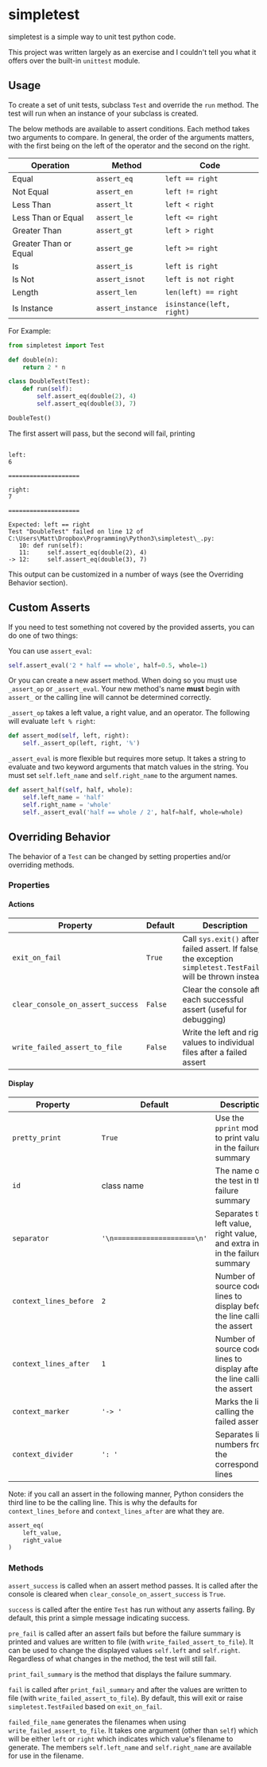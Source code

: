 # simpletest

simpletest is a simple way to unit test python code.

This project was written largely as an exercise and I couldn't tell you what it offers over the built-in `unittest` module.

## Usage

To create a set of unit tests, subclass `Test` and override the `run` method. The test will run when an instance of your subclass is created.

The below methods are available to assert conditions. Each method takes two arguments to compare. In general, the order of the arguments matters, with the first being on the left of the operator and the second on the right.

Operation | Method | Code
--- | --- | ---
Equal | `assert_eq` | `left == right`
Not Equal | `assert_en` | `left != right` 
Less Than | `assert_lt` | `left < right`
Less Than or Equal | `assert_le` | `left <= right`
Greater Than | `assert_gt` | `left > right`
Greater Than or Equal | `assert_ge` | `left >= right`
Is | `assert_is` | `left is right`
Is Not | `assert_isnot` | `left is not right`
Length | `assert_len` | `len(left) == right`
Is Instance | `assert_instance` | `isinstance(left, right)`

For Example:

```python
from simpletest import Test

def double(n):
    return 2 * n

class DoubleTest(Test):
    def run(self):
        self.assert_eq(double(2), 4)
        self.assert_eq(double(3), 7)

DoubleTest()
```

The first assert will pass, but the second will fail, printing

```

left:
6

====================

right:
7

====================

Expected: left == right
Test "DoubleTest" failed on line 12 of
C:\Users\Matt\Dropbox\Programming\Python3\simpletest\_.py:
   10: def run(self):
   11:     self.assert_eq(double(2), 4)
-> 12:     self.assert_eq(double(3), 7)

```

This output can be customized in a number of ways (see the Overriding Behavior section).

## Custom Asserts
If you need to test something not covered by the provided asserts, you can do one of two things:

You can use `assert_eval`:
```python
self.assert_eval('2 * half == whole', half=0.5, whole=1)
```

Or you can create a new assert method. When doing so you must use `_assert_op` or `_assert_eval`. Your new method's name __must__ begin with `assert_` or the calling line will cannot be determined correctly.

`_assert_op` takes a left value, a right value, and an operator.
The following will evaluate `left % right`:
```python
def assert_mod(self, left, right):
    self._assert_op(left, right, '%')	
```
`_assert_eval` is more flexible but requires more setup. It takes a string to evaluate and two keyword arguments that match values in the string. You must set `self.left_name` and `self.right_name` to the argument names.
```python
def assert_half(self, half, whole):
    self.left_name = 'half'
    self.right_name = 'whole'
	self._assert_eval('half == whole / 2', half=half, whole=whole)
```

## Overriding Behavior

The behavior of a `Test` can be changed by setting properties and/or overriding methods.


### Properties
#### Actions

Property | Default | Description
--- | --- | ---
`exit_on_fail` | `True` | Call `sys.exit()` after a failed assert. If false, the exception `simpletest.TestFailed` will be thrown instead. 
`clear_console_on_assert_success` | `False` | Clear the console after each successful assert (useful for debugging)
`write_failed_assert_to_file` | `False` | Write the left and right values to individual files after a failed assert

#### Display

Property | Default | Description
--- | --- | ---
`pretty_print` | `True` | Use the `pprint` module to print values in the failure summary
`id` | class name | The name of the test in the failure summary
`separator` | `'\n====================\n'` | Separates the left value, right value, and extra info in the failure summary
`context_lines_before` | `2` | Number of source code lines to display before the line calling the assert 
`context_lines_after` | `1` | Number of source code lines to display after the line calling the assert
`context_marker` | `'-> '` | Marks the line calling the failed assert
`context_divider` | `': '` | Separates line numbers from the corresponding lines

Note: if you call an assert in the following manner, Python considers the third line to be the calling line. This is why the defaults for `context_lines_before` and `context_lines_after` are what they are.

``` python
assert_eq(
    left_value,
    right_value
)
```

### Methods

`assert_success` is called when an assert method passes. It is called after the console is cleared when `clear_console_on_assert_success` is `True`.

`success` is called after the entire `Test` has run without any asserts failing. By default, this print a simple message indicating success.

`pre_fail` is called after an assert fails but before the failure summary is printed and values are written to file (with `write_failed_assert_to_file`). It can be used to change the displayed values `self.left` and `self.right`. Regardless of what changes in the method, the test will still fail.

`print_fail_summary` is the method that displays the failure summary.

`fail` is called after `print_fail_summary` and after the values are written to file (with `write_failed_assert_to_file`). By default, this will exit or raise `simpletest.TestFailed` based on `exit_on_fail`.

`failed_file_name` generates the filenames when using `write_failed_assert_to_file`. It takes one argument (other than `self`) which will be either `left` or `right` which indicates which value's filename to generate. The members `self.left_name` and `self.right_name` are available for use in the filename.